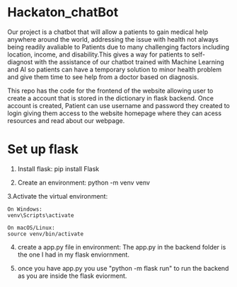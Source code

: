 # Hackaton_chatBot
Our project is a chatbot that will allow  a patients to gain medical help anywhere around the world, addressing the issue with health not always being readily avaliable to Patients due to many challenging factors including location, income, and disability.This gives a way for patients to self-diagnost with the assistance of our chatbot trained with Machine Learning and AI so patients can have a temporary solution to minor health problem and give them time to see help from a doctor based on diagnosis. 

This repo has the code for the frontend of the website allowing user to create a account that is stored in the dictionary in flask backend. Once account is created, Patient can use username and password they created to login giving them access to the  website homepage where they can acess resources and read about our webpage.

# Set up flask
1. Install flask:  pip install Flask
   
3. Create an environment: python -m venv venv

3.Activate the virtual environment:

    On Windows:
    venv\Scripts\activate

    On macOS/Linux:
    source venv/bin/activate

4. create a app.py file in environment: The app.py in the backend folder is the one I had in my flask enviornment.
   
5. once you have app.py you use "python -m flask run" to run the backend as you are inside the flask eviorment.
